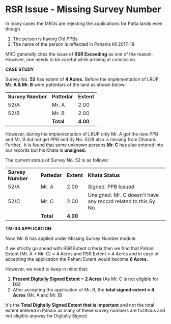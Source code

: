 # RSR Issue - Missing Survey Number

In many cases the MROs are rejecting the applications for Patta lands even though

  

1. The person is having Old PPBs
2. The name of the person is reflected in Pahanis till 2017-18

  

MRO generally cites the issue of **RSR Exceeding** as one of the reason. However, one needs to be careful while arriving at conclusion.

  

**CASE STUDY**

Survey No. **52** has extent of **4 Acres.** Before the implementation of LRUP, **Mr. A & Mr. B** were pattedars of the land as shown below:

  

|     |     |     |
| --- | --- | --- |
| **Survey Number** | **Pattedar** | **Extent** |
| 52/A | Mr. A | 2.00 |
| 52/B | Mr. B | 2.00 |
|     | **Total** | **4.00** |

However, during the implementation of LRUP only Mr. A got the new PPB and Mr. B did not get PPB and Sy No. 52/B also is missing from Dharani. Further,  it is found that some unknown persons **Mr. C** has also entered into our records but his Khata is **unsigned.**

The current status of Survey No. 52 is as follows:

|     |     |     |     |
| --- | --- | --- | --- |
| **Survey Number** | **Pattedar** | **Extent** | **Khata Status** |
| 52/A | Mr. A | 2.00 | Signed. PPB Issued |
| 52/C | Mr. C | 2.00 | Unsigned. Mr. C doesn't have any record related to this Sy. No. |
|     | **Total** | **4.00** |     |

**TM-33 APPLICATION**

Now, Mr. B has applied under Missing Survey Number module.

  

If we strictly go ahead with RSR Extent criteria then we find that Pahani Extent (Mr. A + Mr. C) = 4 Acres and RSR Extent = 4 Acres and in case of accepting the application the Pahani Extent would become **6 Acres.**

However, we need to keep in mind that:

1. **Present Digitally Signed Extent = 2 Acres** (As Mr. C is not eligible for DS)
2. After accepting the application of Mr. B, the **total signed extent = 4 Acres** (Mr. A and Mr. B)

  

It's the **Total Digitally Signed Extent that is important** and not the total extent entered in Pahani as many of these survey numbers are fictitious and not eligible anyway for Digitally Signed.
